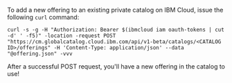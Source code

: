 To add a new offering to an existing private catalog on IBM Cloud, issue the following `curl` command:


```
curl -s -g -H "Authorization: Bearer $(ibmcloud iam oauth-tokens | cut -d' ' -f5)" -location -request POST "https://cm.globalcatalog.cloud.ibm.com/api/v1-beta/catalogs/<CATALOG ID>/offerings" -H 'Content-Type: application/json' --data "@offering.json" -vvv
```

After a successful POST request, you'll have a new offering in the catalog to use!